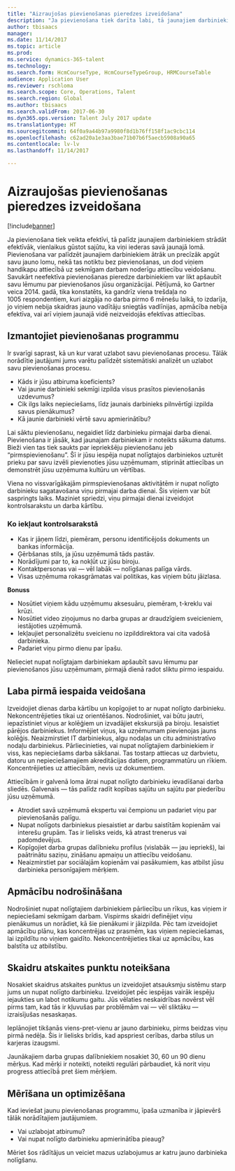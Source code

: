 ```yaml
---
title: "Aizraujošas pievienošanas pieredzes izveidošana"
description: "Ja pievienošana tiek darīta labi, tā jaunajiem darbiniekiem palīdz sajusties piederīgiem savai jaunajai organizācijai."
author: tbisaacs
manager: 
ms.date: 11/14/2017
ms.topic: article
ms.prod: 
ms.service: dynamics-365-talent
ms.technology: 
ms.search.form: HcmCourseType, HcmCourseTypeGroup, HRMCourseTable
audience: Application User
ms.reviewer: rschloma
ms.search.scope: Core, Operations, Talent
ms.search.region: Global
ms.author: tbisaacs
ms.search.validFrom: 2017-06-30
ms.dyn365.ops.version: Talent July 2017 update
ms.translationtype: HT
ms.sourcegitcommit: 64f0a9a44b97a9980f8d1b76ff158f1ac9cbc114
ms.openlocfilehash: c62ad20a1e3aa3bae71b07b6f5aecb5908a90a65
ms.contentlocale: lv-lv
ms.lasthandoff: 11/14/2017

---
```


# <a name="create-an-engaging-onboarding-experience"></a>Aizraujošas pievienošanas pieredzes izveidošana

[!include[banner](includes/banner.md)]

Ja pievienošana tiek veikta efektīvi, tā palīdz jaunajiem darbiniekiem strādāt efektīvāk, vienlaikus gūstot sajūtu, ka viņi iederas savā jaunajā lomā. Pievienošana var palīdzēt jaunajiem darbiniekiem ātrāk un precīzāk apgūt savu jauno lomu, nekā tas notiktu bez pievienošanas, un dod viņiem handikapu attiecībā uz sekmīgam darbam noderīgu attiecību veidošanu. Savukārt neefektīva pievienošanas pieredze darbiniekiem var likt apšaubīt savu lēmumu par pievienošanos jūsu organizācijai. Pētījumā, ko Gartner veica 2014. gadā, tika konstatēts, ka gandrīz viena trešdaļa no 1005 respondentiem, kuri aizgāja no darba pirmo 6 mēnešu laikā, to izdarīja, jo viņiem nebija skaidras jauno vadītāju sniegtās vadlīnijas, apmācība nebija efektīva, vai arī viņiem jaunajā vidē neizveidojās efektīvas attiecības.

## <a name="have-an-onboarding-program-in-place"></a>Izmantojiet pievienošanas programmu
Ir svarīgi saprast, kā un kur varat uzlabot savu pievienošanas procesu. Tālāk norādītie jautājumi jums varētu palīdzēt sistemātiski analizēt un uzlabot savu pievienošanas procesu.

- Kāds ir jūsu atbiruma koeficients?
- Vai jaunie darbinieki sekmīgi izpilda visus prasītos pievienošanās uzdevumus?
- Cik ilgs laiks nepieciešams, līdz jaunais darbinieks pilnvērtīgi izpilda savus pienākumus?
- Kā jaunie darbinieki vērtē savu apmierinātību?

Lai sāktu pievienošanu, negaidiet līdz darbinieku pirmajai darba dienai. Pievienošana ir jāsāk, kad jaunajam darbiniekam ir noteikts sākuma datums. Bieži vien tas tiek saukts par iepriekšēju pievienošanu jeb “pirmspievienošanu”. Šī ir jūsu iespēja nupat nolīgtajos darbiniekos uzturēt prieku par savu izvēli pievienoties jūsu uzņēmumam, stiprināt attiecības un demonstrēt jūsu uzņēmuma kultūru un vērtības.

Viena no vissvarīgākajām pirmspievienošanas aktivitātēm ir nupat nolīgto darbinieku sagatavošana viņu pirmajai darba dienai. Šis viņiem var būt saspringts laiks. Maziniet spriedzi, viņu pirmajai dienai izveidojot kontrolsarakstu un darba kārtību.

### <a name="what-to-include-in-a-checklist"></a>Ko iekļaut kontrolsarakstā

- Kas ir jāņem līdzi, piemēram, personu identificējošs dokuments un bankas informācija.
- Ģērbšanas stils, ja jūsu uzņēmumā tāds pastāv.
- Norādījumi par to, ka nokļūt uz jūsu biroju.
- Kontaktpersonas vai — vēl labāk — nolīgšanas palīga vārds.
- Visas uzņēmuma rokasgrāmatas vai politikas, kas viņiem būtu jāizlasa.

**Bonuss**

- Nosūtiet viņiem kādu uzņēmumu aksesuāru, piemēram, t-kreklu vai krūzi.
- Nosūtiet video ziņojumus no darba grupas ar draudzīgiem sveicieniem, iestājoties uzņēmumā.
- Iekļaujiet personalizētu sveicienu no izpilddirektora vai cita vadošā darbinieka.
- Padariet viņu pirmo dienu par īpašu.

Nelieciet nupat nolīgtajam darbiniekam apšaubīt savu lēmumu par pievienošanos jūsu uzņēmumam, pirmajā dienā radot sliktu pirmo iespaidu.

## <a name="create-a-good-first-impression"></a>Laba pirmā iespaida veidošana

Izveidojiet dienas darba kārtību un kopīgojiet to ar nupat nolīgto darbinieku. Nekoncentrējieties tikai uz orientēšanos. Nodrošiniet, vai būtu jautri, iepazīstiniet viņus ar kolēģiem un izvadājiet ekskursijā pa biroju. Iesaistiet pārējos darbiniekus. Informējiet viņus, ka uzņēmumam pievienojas jauns kolēģis. Neaizmirstiet IT darbiniekus, algu nodaļas un citu administratīvo nodaļu darbiniekus. Pārliecinieties, vai nupat nolīgtajiem darbiniekiem ir viss, kas nepieciešams darba sākšanai. Tas tostarp attiecas uz darbvietu, datoru un nepieciešamajiem akreditācijas datiem, programmatūru un rīkiem. Koncentrējieties uz attiecībām, nevis uz dokumentiem.

Attiecībām ir galvenā loma ātrai nupat nolīgto darbinieku ievadīšanai darba sliedēs. Galvenais — tās palīdz radīt kopības sajūtu un sajūtu par piederību jūsu uzņēmumā.

- Atrodiet savā uzņēmumā ekspertu vai čempionu un padariet viņu par pievienošanās palīgu.
- Nupat nolīgots darbiniekus piesaistiet ar darbu saistītām kopienām vai interešu grupām. Tas ir lielisks veids, kā atrast trenerus vai padomdevējus.
- Kopīgojiet darba grupas dalībnieku profilus (vislabāk — jau iepriekš), lai paātrinātu saziņu, zināšanu apmaiņu un attiecību veidošanu.
- Neaizmirstiet par sociālajām kopienām vai pasākumiem, kas atbilst jūsu darbinieka personīgajiem mērķiem.

## <a name="provide-training"></a>Apmācību nodrošināšana

Nodrošiniet nupat nolīgtajiem darbiniekiem pārliecību un rīkus, kas viņiem ir nepieciešami sekmīgam darbam. Vispirms skaidri definējiet viņu pienākumus un norādiet, kā šie pienākumi ir jāizpilda. Pēc tam izveidojiet apmācību plānu, kas koncentrējas uz prasmēm, kas viņiem nepieciešamas, lai izpildītu no viņiem gaidīto. Nekoncentrējieties tikai uz apmācību, kas balstīta uz atbilstību.

## <a name="set-clear-milestones"></a>Skaidru atskaites punktu noteikšana

Nosakiet skaidrus atskaites punktus un izveidojiet atsauksmju sistēmu starp jums un nupat nolīgto darbinieku. Izveidojiet pēc iespējas vairāk iespēju iejaukties un labot notikumu gaitu. Jūs vēlaties neskaidrības novērst vēl pirms tam, kad tās ir kļuvušas par problēmām vai — vēl sliktāku — izraisījušas nesaskaņas.

Ieplānojiet tikšanās viens-pret-vienu ar jauno darbinieku, pirms beidzas viņu pirmā nedēļa. Šis ir lielisks brīdis, kad apspriest cerības, darba stilus un karjeras izaugsmi.

Jaunākajiem darba grupas dalībniekiem nosakiet 30, 60 un 90 dienu mērķus. Kad mērķi ir noteikti, noteikti regulāri pārbaudiet, kā norit viņu progress attiecībā pret šiem mērķiem.

## <a name="measure-and-optimize"></a>Mērīšana un optimizēšana

Kad ieviešat jaunu pievienošanas programmu, īpaša uzmanība ir jāpievērš tālāk norādītajiem jautājumiem. 

- Vai uzlabojat atbirumu?
- Vai nupat nolīgto darbinieku apmierinātība pieaug? 

Mēriet šos rādītājus un veiciet mazus uzlabojumus ar katru jauno darbinieka nolīgšanu.


